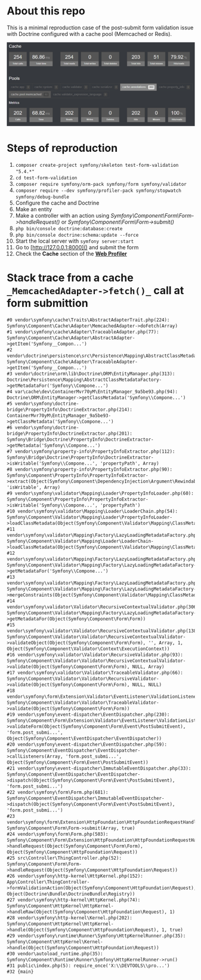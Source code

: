 # About this repo

This is a minimal reproduction case of the post-submit form validation issue with Doctrine configured with a cache pool (Memcached or Redis).

![screenshot](https://github.com/DevManen/test-form-validation/raw/master/profiler_cache.png "Screenshot of the Web Profiler")

# Steps of reproduction

1) ```composer create-project symfony/skeleton test-form-validation "5.4.*"```
2) ```cd test-form-validation```
3) ```composer require symfony/orm-pack symfony/form symfony/validator```
4) ```composer require --dev symfony/profiler-pack symfony/stopwatch symfony/debug-bundle```
5) Configure the cache and Doctrine 
6) Make an entity
7) Make a controller with an action using _Symfony\Component\Form\Form->handleRequest()_ or _Symfony\Component\Form\Form->submit()_
8) ```php bin/console doctrine:database:create```
9) ```php bin/console doctrine:schema:update --force```
10) Start the local server with ```symfony server:start```
11) Go to [http://127.0.0.1:8000]() and submit the form
12) Check the **Cache** section of the [**Web Profiler**](http://127.0.0.1:8000/_profiler)

# Stack trace from a cache `_MemcachedAdapter->fetch()_` call at form submittion

```
#0 vendor\symfony\cache\Traits\AbstractAdapterTrait.php(224): Symfony\Component\Cache\Adapter\MemcachedAdapter->doFetch(Array)
#1 vendor\symfony\cache\Adapter\TraceableAdapter.php(77): Symfony\Component\Cache\Adapter\AbstractAdapter->getItem('Symfony__Compon...')
#2 vendor\doctrine\persistence\src\Persistence\Mapping\AbstractClassMetadataFactory.php(253): Symfony\Component\Cache\Adapter\TraceableAdapter->getItem('Symfony__Compon...')
#3 vendor\doctrine\orm\lib\Doctrine\ORM\EntityManager.php(313): Doctrine\Persistence\Mapping\AbstractClassMetadataFactory->getMetadataFor('Symfony\\Compone...')
#4 var\cache\dev\ContainerMvr70yM\EntityManager_9a5be93.php(94): Doctrine\ORM\EntityManager->getClassMetadata('Symfony\\Compone...')
#5 vendor\symfony\doctrine-bridge\PropertyInfo\DoctrineExtractor.php(214): ContainerMvr70yM\EntityManager_9a5be93->getClassMetadata('Symfony\\Compone...')
#6 vendor\symfony\doctrine-bridge\PropertyInfo\DoctrineExtractor.php(201): Symfony\Bridge\Doctrine\PropertyInfo\DoctrineExtractor->getMetadata('Symfony\\Compone...')
#7 vendor\symfony\property-info\PropertyInfoExtractor.php(112): Symfony\Bridge\Doctrine\PropertyInfo\DoctrineExtractor->isWritable('Symfony\\Compone...', 'propertyPath', Array)
#8 vendor\symfony\property-info\PropertyInfoExtractor.php(90): Symfony\Component\PropertyInfo\PropertyInfoExtractor->extract(Object(Symfony\Component\DependencyInjection\Argument\RewindableGenerator), 'isWritable', Array)
#9 vendor\symfony\validator\Mapping\Loader\PropertyInfoLoader.php(60): Symfony\Component\PropertyInfo\PropertyInfoExtractor->isWritable('Symfony\\Compone...', 'propertyPath')
#10 vendor\symfony\validator\Mapping\Loader\LoaderChain.php(54): Symfony\Component\Validator\Mapping\Loader\PropertyInfoLoader->loadClassMetadata(Object(Symfony\Component\Validator\Mapping\ClassMetadata))
#11 vendor\symfony\validator\Mapping\Factory\LazyLoadingMetadataFactory.php(101): Symfony\Component\Validator\Mapping\Loader\LoaderChain->loadClassMetadata(Object(Symfony\Component\Validator\Mapping\ClassMetadata))
#12 vendor\symfony\validator\Mapping\Factory\LazyLoadingMetadataFactory.php(135): Symfony\Component\Validator\Mapping\Factory\LazyLoadingMetadataFactory->getMetadataFor('Symfony\\Compone...')
#13 vendor\symfony\validator\Mapping\Factory\LazyLoadingMetadataFactory.php(109): Symfony\Component\Validator\Mapping\Factory\LazyLoadingMetadataFactory->mergeConstraints(Object(Symfony\Component\Validator\Mapping\ClassMetadata))
#14 vendor\symfony\validator\Validator\RecursiveContextualValidator.php(306): Symfony\Component\Validator\Mapping\Factory\LazyLoadingMetadataFactory->getMetadataFor(Object(Symfony\Component\Form\Form))
#15 vendor\symfony\validator\Validator\RecursiveContextualValidator.php(138): Symfony\Component\Validator\Validator\RecursiveContextualValidator->validateObject(Object(Symfony\Component\Form\Form), '', Array, 1, Object(Symfony\Component\Validator\Context\ExecutionContext))
#16 vendor\symfony\validator\Validator\RecursiveValidator.php(93): Symfony\Component\Validator\Validator\RecursiveContextualValidator->validate(Object(Symfony\Component\Form\Form), NULL, Array)
#17 vendor\symfony\validator\Validator\TraceableValidator.php(66): Symfony\Component\Validator\Validator\RecursiveValidator->validate(Object(Symfony\Component\Form\Form), NULL, NULL)
#18 vendor\symfony\form\Extension\Validator\EventListener\ValidationListener.php(50): Symfony\Component\Validator\Validator\TraceableValidator->validate(Object(Symfony\Component\Form\Form))
#19 vendor\symfony\event-dispatcher\EventDispatcher.php(230): Symfony\Component\Form\Extension\Validator\EventListener\ValidationListener->validateForm(Object(Symfony\Component\Form\Event\PostSubmitEvent), 'form.post_submi...', Object(Symfony\Component\EventDispatcher\EventDispatcher))
#20 vendor\symfony\event-dispatcher\EventDispatcher.php(59): Symfony\Component\EventDispatcher\EventDispatcher->callListeners(Array, 'form.post_submi...', Object(Symfony\Component\Form\Event\PostSubmitEvent))
#21 vendor\symfony\event-dispatcher\ImmutableEventDispatcher.php(33): Symfony\Component\EventDispatcher\EventDispatcher->dispatch(Object(Symfony\Component\Form\Event\PostSubmitEvent), 'form.post_submi...')
#22 vendor\symfony\form\Form.php(681): Symfony\Component\EventDispatcher\ImmutableEventDispatcher->dispatch(Object(Symfony\Component\Form\Event\PostSubmitEvent), 'form.post_submi...')
#23 vendor\symfony\form\Extension\HttpFoundation\HttpFoundationRequestHandler.php(109): Symfony\Component\Form\Form->submit(Array, true)
#24 vendor\symfony\form\Form.php(503): Symfony\Component\Form\Extension\HttpFoundation\HttpFoundationRequestHandler->handleRequest(Object(Symfony\Component\Form\Form), Object(Symfony\Component\HttpFoundation\Request))
#25 src\Controller\ThingController.php(52): Symfony\Component\Form\Form->handleRequest(Object(Symfony\Component\HttpFoundation\Request))
#26 vendor\symfony\http-kernel\HttpKernel.php(152): App\Controller\ThingController->formValidationAction(Object(Symfony\Component\HttpFoundation\Request), Object(Doctrine\Bundle\DoctrineBundle\Registry))
#27 vendor\symfony\http-kernel\HttpKernel.php(74): Symfony\Component\HttpKernel\HttpKernel->handleRaw(Object(Symfony\Component\HttpFoundation\Request), 1)
#28 vendor\symfony\http-kernel\Kernel.php(202): Symfony\Component\HttpKernel\HttpKernel->handle(Object(Symfony\Component\HttpFoundation\Request), 1, true)
#29 vendor\symfony\runtime\Runner\Symfony\HttpKernelRunner.php(35): Symfony\Component\HttpKernel\Kernel->handle(Object(Symfony\Component\HttpFoundation\Request))
#30 vendor\autoload_runtime.php(35): Symfony\Component\Runtime\Runner\Symfony\HttpKernelRunner->run()
#31 public\index.php(5): require_once('X:\\DEVTOOLS\\pro...')
#32 {main}
```

